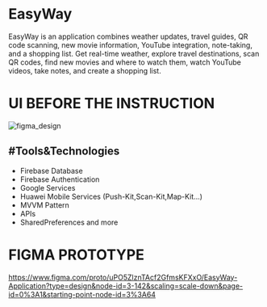 # EasyWay
EasyWay is an application combines weather updates, travel guides, QR code scanning, new movie information, YouTube integration, note-taking, and a shopping list. Get real-time weather, explore travel destinations, scan QR codes, find new movies and where to watch them, watch YouTube videos, take notes, and create a shopping list.

# UI BEFORE THE INSTRUCTION
![figma_design](https://github.com/yusufekrembm/EasyWay/assets/88238748/c3abc376-b6c5-42d5-a08c-ee0e7ae80246)

#Tools&Technologies
----------------------------
- Firebase Database
- Firebase Authentication
- Google Services
- Huawei Mobile Services (Push-Kit,Scan-Kit,Map-Kit...)
- MVVM Pattern
- APIs
- SharedPreferences and more











# FIGMA PROTOTYPE
https://www.figma.com/proto/uPO5ZlznTAcf2GfmsKFXxO/EasyWay-Application?type=design&node-id=3-142&scaling=scale-down&page-id=0%3A1&starting-point-node-id=3%3A64
